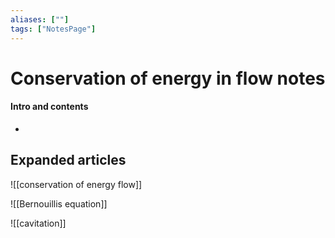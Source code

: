 ```yaml
---
aliases: [""]
tags: ["NotesPage"]
---
```


# Conservation of energy in flow notes

#### Intro and contents
- 


## Expanded articles
![[conservation of energy flow]]

![[Bernouillis equation]]

![[cavitation]]
